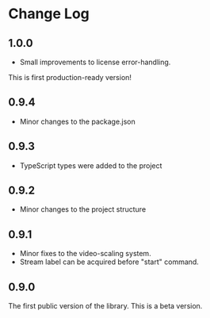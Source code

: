 # Change Log

## 1.0.0

- Small improvements to license error-handling. 

This is first production-ready version!

## 0.9.4

- Minor changes to the package.json

## 0.9.3

- TypeScript types were added to the project

## 0.9.2

- Minor changes to the project structure

## 0.9.1

- Minor fixes to the video-scaling system. 
- Stream label can be acquired before "start" command.

## 0.9.0

The first public version of the library. This is a beta version.

